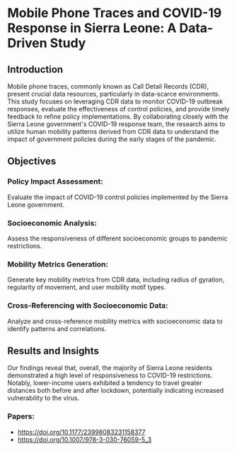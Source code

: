 # Mobile Phone Traces and COVID-19 Response in Sierra Leone: A Data-Driven Study
## Introduction
Mobile phone traces, commonly known as Call Detail Records (CDR), present crucial data resources, particularly in data-scarce environments. This study focuses on leveraging CDR data to monitor COVID-19 outbreak responses, evaluate the effectiveness of control policies, and provide timely feedback to refine policy implementations. By collaborating closely with the Sierra Leone government's COVID-19 response team, the research aims to utilize human mobility patterns derived from CDR data to understand the impact of government policies during the early stages of the pandemic.

## Objectives
### Policy Impact Assessment:
Evaluate the impact of COVID-19 control policies implemented by the Sierra Leone government.
### Socioeconomic Analysis:
Assess the responsiveness of different socioeconomic groups to pandemic restrictions.
### Mobility Metrics Generation:
Generate key mobility metrics from CDR data, including radius of gyration, regularity of movement, and user mobility motif types.
### Cross-Referencing with Socioeconomic Data:
Analyze and cross-reference mobility metrics with socioeconomic data to identify patterns and correlations.

## Results and Insights
Our findings reveal that, overall, the majority of Sierra Leone residents demonstrated a high level of responsiveness to COVID-19 restrictions. Notably, lower-income users exhibited a tendency to travel greater distances both before and after lockdown, potentially indicating increased vulnerability to the virus.
### Papers:
- https://doi.org/10.1177/23998083231158377
- https://doi.org/10.1007/978-3-030-76059-5_3 
